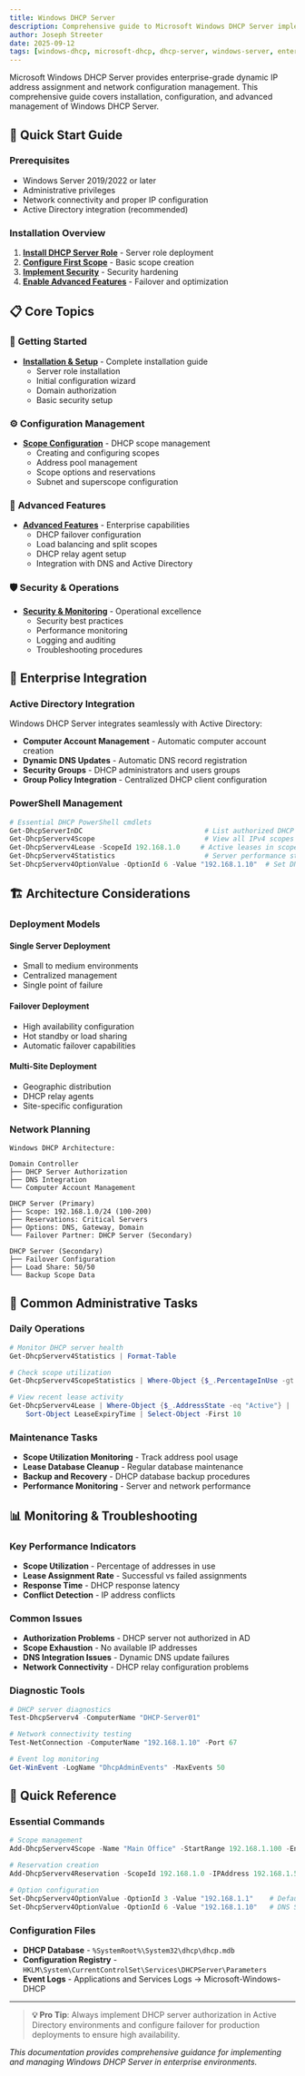 ```yaml
---
title: Windows DHCP Server
description: Comprehensive guide to Microsoft Windows DHCP Server implementation, configuration, and management in enterprise environments
author: Joseph Streeter
date: 2025-09-12
tags: [windows-dhcp, microsoft-dhcp, dhcp-server, windows-server, enterprise-networking]
---
```


Microsoft Windows DHCP Server provides enterprise-grade dynamic IP address assignment and network configuration management. This comprehensive guide covers installation, configuration, and advanced management of Windows DHCP Server.

## 🎯 Quick Start Guide

### Prerequisites

- Windows Server 2019/2022 or later
- Administrative privileges
- Network connectivity and proper IP configuration
- Active Directory integration (recommended)

### Installation Overview

1. **[Install DHCP Server Role](installation-setup.md)** - Server role deployment
2. **[Configure First Scope](scope-configuration.md)** - Basic scope creation
3. **[Implement Security](security-monitoring.md)** - Security hardening
4. **[Enable Advanced Features](advanced-features.md)** - Failover and optimization

## 📋 **Core Topics**

### 🚀 **Getting Started**

- [**Installation & Setup**](installation-setup.md) - Complete installation guide
  - Server role installation
  - Initial configuration wizard
  - Domain authorization
  - Basic security setup

### ⚙️ **Configuration Management**

- [**Scope Configuration**](scope-configuration.md) - DHCP scope management
  - Creating and configuring scopes
  - Address pool management
  - Scope options and reservations
  - Subnet and superscope configuration

### 🔧 **Advanced Features**

- [**Advanced Features**](advanced-features.md) - Enterprise capabilities
  - DHCP failover configuration
  - Load balancing and split scopes
  - DHCP relay agent setup
  - Integration with DNS and Active Directory

### 🛡️ **Security & Operations**

- [**Security & Monitoring**](security-monitoring.md) - Operational excellence
  - Security best practices
  - Performance monitoring
  - Logging and auditing
  - Troubleshooting procedures

## 💼 **Enterprise Integration**

### Active Directory Integration

Windows DHCP Server integrates seamlessly with Active Directory:

- **Computer Account Management** - Automatic computer account creation
- **Dynamic DNS Updates** - Automatic DNS record registration
- **Security Groups** - DHCP administrators and users groups
- **Group Policy Integration** - Centralized DHCP client configuration

### PowerShell Management

```powershell
# Essential DHCP PowerShell cmdlets
Get-DhcpServerInDC                              # List authorized DHCP servers
Get-DhcpServerv4Scope                           # View all IPv4 scopes
Get-DhcpServerv4Lease -ScopeId 192.168.1.0     # Active leases in scope
Get-DhcpServerv4Statistics                      # Server performance statistics
Set-DhcpServerv4OptionValue -OptionId 6 -Value "192.168.1.10"  # Set DNS server
```

## 🏗️ **Architecture Considerations**

### Deployment Models

#### Single Server Deployment

- Small to medium environments
- Centralized management
- Single point of failure

#### Failover Deployment

- High availability configuration
- Hot standby or load sharing
- Automatic failover capabilities

#### Multi-Site Deployment

- Geographic distribution
- DHCP relay agents
- Site-specific configuration

### Network Planning

```text
Windows DHCP Architecture:

Domain Controller
├── DHCP Server Authorization
├── DNS Integration
└── Computer Account Management

DHCP Server (Primary)
├── Scope: 192.168.1.0/24 (100-200)
├── Reservations: Critical Servers
├── Options: DNS, Gateway, Domain
└── Failover Partner: DHCP Server (Secondary)

DHCP Server (Secondary)
├── Failover Configuration
├── Load Share: 50/50
└── Backup Scope Data
```

## 🔧 **Common Administrative Tasks**

### Daily Operations

```powershell
# Monitor DHCP server health
Get-DhcpServerv4Statistics | Format-Table

# Check scope utilization
Get-DhcpServerv4ScopeStatistics | Where-Object {$_.PercentageInUse -gt 80}

# View recent lease activity
Get-DhcpServerv4Lease | Where-Object {$_.AddressState -eq "Active"} | 
    Sort-Object LeaseExpiryTime | Select-Object -First 10
```

### Maintenance Tasks

- **Scope Utilization Monitoring** - Track address pool usage
- **Lease Database Cleanup** - Regular database maintenance
- **Backup and Recovery** - DHCP database backup procedures
- **Performance Monitoring** - Server and network performance

## 📊 **Monitoring & Troubleshooting**

### Key Performance Indicators

- **Scope Utilization** - Percentage of addresses in use
- **Lease Assignment Rate** - Successful vs failed assignments
- **Response Time** - DHCP response latency
- **Conflict Detection** - IP address conflicts

### Common Issues

- **Authorization Problems** - DHCP server not authorized in AD
- **Scope Exhaustion** - No available IP addresses
- **DNS Integration Issues** - Dynamic DNS update failures
- **Network Connectivity** - DHCP relay configuration problems

### Diagnostic Tools

```powershell
# DHCP server diagnostics
Test-DhcpServerv4 -ComputerName "DHCP-Server01"

# Network connectivity testing
Test-NetConnection -ComputerName "192.168.1.10" -Port 67

# Event log monitoring
Get-WinEvent -LogName "DhcpAdminEvents" -MaxEvents 50
```

## 🚀 **Quick Reference**

### Essential Commands

```powershell
# Scope management
Add-DhcpServerv4Scope -Name "Main Office" -StartRange 192.168.1.100 -EndRange 192.168.1.200 -SubnetMask 255.255.255.0

# Reservation creation
Add-DhcpServerv4Reservation -ScopeId 192.168.1.0 -IPAddress 192.168.1.50 -ClientId "00-15-5D-12-34-56" -Name "Print-Server01"

# Option configuration
Set-DhcpServerv4OptionValue -OptionId 3 -Value "192.168.1.1"    # Default Gateway
Set-DhcpServerv4OptionValue -OptionId 6 -Value "192.168.1.10"   # DNS Server
```

### Configuration Files

- **DHCP Database** - `%SystemRoot%\System32\dhcp\dhcp.mdb`
- **Configuration Registry** - `HKLM\System\CurrentControlSet\Services\DHCPServer\Parameters`
- **Event Logs** - Applications and Services Logs → Microsoft-Windows-DHCP

---

> **💡 Pro Tip**: Always implement DHCP server authorization in Active Directory environments and configure failover for production deployments to ensure high availability.

*This documentation provides comprehensive guidance for implementing and managing Windows DHCP Server in enterprise environments.*
